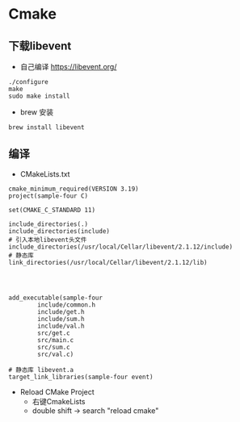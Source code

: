 # Cmake

## 下载libevent

* 自己编译 https://libevent.org/

```shell
./configure
make
sudo make install
```

* brew 安装

```
brew install libevent
```

## 编译

* CMakeLists.txt
```shell
cmake_minimum_required(VERSION 3.19)
project(sample-four C)

set(CMAKE_C_STANDARD 11)

include_directories(.)
include_directories(include)
# 引入本地libevent头文件
include_directories(/usr/local/Cellar/libevent/2.1.12/include)
# 静态库
link_directories(/usr/local/Cellar/libevent/2.1.12/lib)




add_executable(sample-four
        include/common.h
        include/get.h
        include/sum.h
        include/val.h
        src/get.c
        src/main.c
        src/sum.c
        src/val.c)

# 静态库 libevent.a
target_link_libraries(sample-four event)
```

* Reload CMake Project 
    * 右键CmakeLists
    * double shift -> search "reload cmake"